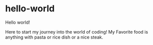 # hello-world

Hello world!

Here to start my journey into the world of coding! My Favorite food is anything with pasta or rice dish or a nice steak.
